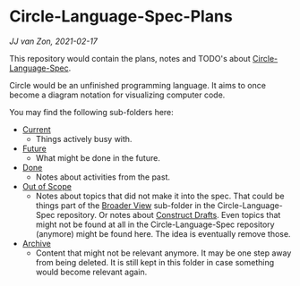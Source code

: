 Circle-Language-Spec-Plans
==========================

*JJ van Zon, 2021-02-17*

This repository would contain the plans, notes and TODO's about [Circle-Language-Spec](https://github.com/jjvanzon/Circle-Language-Spec).

Circle would be an unfinished programming language. It aims to once become a diagram notation for visualizing computer code.

You may find the following sub-folders here:

- [Current](https://github.com/jjvanzon/Circle-Language-Spec-Plans/tree/master/1.%20Current)
    - Things actively busy with.
- [Future](https://github.com/jjvanzon/Circle-Language-Spec-Plans/tree/master/2.%20Future)
    - What might be done in the future.
- [Done](https://github.com/jjvanzon/Circle-Language-Spec-Plans/tree/master/3.%20Done)
    - Notes about activities from the past.
- [Out of Scope](https://github.com/jjvanzon/Circle-Language-Spec-Plans/tree/master/4.%20Out%20of%20Scope)
    - Notes about topics that did not make it into the spec. That could be things part of the [Broader View](https://github.com/jjvanzon/Circle-Language-Spec/tree/master/2.%20Broader%20View) sub-folder in the Circle-Language-Spec repository. Or notes about [Construct Drafts](https://github.com/jjvanzon/Circle-Language-Spec/tree/master/3.%20Constructs%20Drafts). Even topics that might not be found at all in the Circle-Language-Spec repository (anymore) might be found here. The idea is eventually remove those.
- [Archive](https://github.com/jjvanzon/Circle-Language-Spec-Plans/tree/master/5.%20Archive)
    - Content that might not be relevant anymore. It may be one step away from being deleted. It is still kept in this folder in case something would become relevant again.
